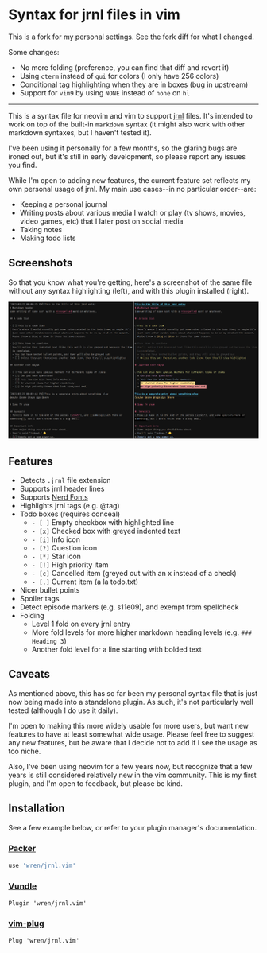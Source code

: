 # Syntax for jrnl files in vim

This is a fork for my personal settings. See the fork diff for what I changed.

Some changes:
- No more folding (preference, you can find that diff and revert it)
- Using `cterm` instead of `gui` for colors (I only have 256 colors)
- Conditional tag highlighting when they are in boxes (bug in upstream)
- Support for `vim9` by using `NONE` instead of `none` on `hl`

-----

This is a syntax file for neovim and vim to support [jrnl](https://github.com/jrnl-org/jrnl)
files. It's intended to work on top of the built-in `markdown` syntax (it might also work
with other markdown syntaxes, but I haven't tested it).

I've been using it personally for a few months, so the glaring bugs are ironed out, but
it's still in early development, so please report any issues you find.

While I'm open to adding new features, the current feature set reflects my own personal
usage of jrnl. My main use cases--in no particular order--are:
- Keeping a personal journal
- Writing posts about various media I watch or play (tv shows, movies, video games, etc)
  that I later post on social media
- Taking notes
- Making todo lists

## Screenshots
So that you know what you're getting, here's a screenshot of the same file without any
syntax highlighting (left), and with this plugin installed (right).

![Screenshot with and without plugin installed](images/screenshot.png)


## Features
- Detects `.jrnl` file extension
- Supports jrnl header lines
- Supports [Nerd Fonts](https://www.nerdfonts.com/)
- Highlights jrnl tags (e.g. @tag)
- Todo boxes (requires conceal)
  - `- [ ]` Empty checkbox with highlighted line
  - `- [x]` Checked box with greyed indented text
  - `- [i]` Info icon
  - `- [?]` Question icon
  - `- [*]` Star icon
  - `- [!]` High priority item
  - `- [c]` Cancelled item (greyed out with an x instead of a check)
  - `- [.]` Current item (a la todo.txt)
- Nicer bullet points
- Spoiler tags
- Detect episode markers (e.g. s11e09), and exempt from spellcheck
- Folding
  - Level 1 fold on every jrnl entry
  - More fold levels for more higher markdown heading levels (e.g. `### Heading 3`)
  - Another fold level for a line starting with bolded text


## Caveats
As mentioned above, this has so far been my personal syntax file that is just now being
made into a standalone plugin. As such, it's not particularly well tested (although I do
use it daily).

I'm open to making this more widely usable for more users, but want new features to have
at least somewhat wide usage. Please feel free to suggest any new features, but be aware
that I decide not to add if I see the usage as too niche.

Also, I've been using neovim for a few years now, but recognize that a few years is
still considered relatively new in the vim community. This is my first plugin, and I'm
open to feedback, but please be kind.


## Installation
See a few example below, or refer to your plugin manager's documentation.

### [Packer][packer]

```lua
use 'wren/jrnl.vim'
```

### [Vundle][vundle]

```vim
Plugin 'wren/jrnl.vim'
```

### [vim-plug][plug]

```vim
Plug 'wren/jrnl.vim'
```

[packer]: https://github.com/wbthomason/packer.nvim
[vundle]: https://github.com/gmarik/vundle
[plug]: https://github.com/junegunn/vim-plug

